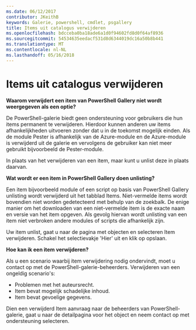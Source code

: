 ```yaml
---
ms.date: 06/12/2017
contributor: JKeithB
keywords: Galerie, powershell, cmdlet, psgallery
title: Items uit catalogus verwijderen
ms.openlocfilehash: bdcceba0ba18ade6a1d0f94602fd8d0f64af8936
ms.sourcegitcommit: 54534635eedacf531d8d6344019dc16a50b8b441
ms.translationtype: MT
ms.contentlocale: nl-NL
ms.lasthandoff: 05/16/2018
---
```

# <a name="unlisting-items"></a>Items uit catalogus verwijderen

**Waarom verwijdert een item van PowerShell Gallery niet wordt weergegeven als een optie?**

De PowerShell-galerie biedt geen ondersteuning voor gebruikers die hun items permanent te verwijderen.
Hierdoor kunnen anderen uw items afhankelijkheden uitvoeren zonder dat u in de toekomst mogelijk einden.
Als de module Pester is afhankelijk van de Azure-module en de Azure-module is verwijderd uit de galerie en vervolgens de gebruiker kan niet meer gebruikt bijvoorbeeld de Pester-module.

In plaats van het verwijderen van een item, maar kunt u unlist deze in plaats daarvan.

**Wat wordt er een item in PowerShell Gallery doen unlisting?**

Een item bijvoorbeeld module of een script op basis van PowerShell Gallery unlisting wordt verwijderd uit het tabblad Items. Niet-vermelde items wordt bovendien niet worden gedetecteerd met behulp van de zoekbalk.
De enige manier om het downloaden van een niet-vermelde item is de exacte naam en versie van het item opgeven.
Als gevolg hiervan wordt unlisting van een item niet verbroken andere modules of scripts die afhankelijk zijn.

Uw item unlist, gaat u naar de pagina met objecten en selecteren Item verwijderen. Schakel het selectievakje 'Hier' uit en klik op opslaan.

**Hoe kan ik een item verwijderen?**

Als u een scenario waarbij item verwijdering nodig ondervindt, moet u contact op met de PowerShell-galerie-beheerders.
Verwijderen van een ongeldig scenario's:
- Problemen met het auteursrecht.
- Item bevat mogelijk schadelijke inhoud.
- Item bevat gevoelige gegevens.

Dien een verwijderd Item aanvraag naar de beheerders van PowerShell-galerie, gaat u naar de detailpagina voor het object en neem contact op met ondersteuning selecteren.